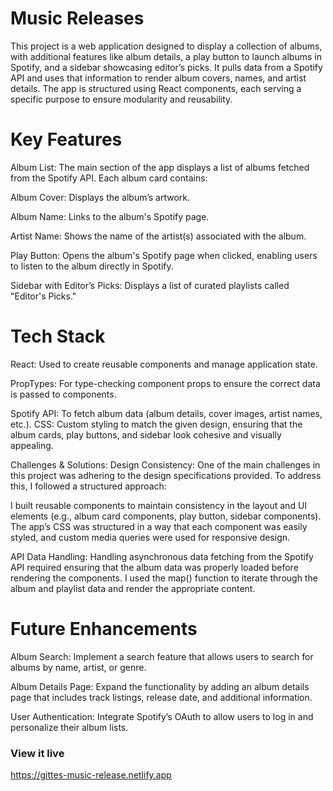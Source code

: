 # Music Releases
This project is a web application designed to display a collection of albums, with additional features like album details, a play button to launch albums in Spotify, and a sidebar showcasing editor’s picks. It pulls data from a Spotify API and uses that information to render album covers, names, and artist details. The app is structured using React components, each serving a specific purpose to ensure modularity and reusability.

# Key Features
Album List:
The main section of the app displays a list of albums fetched from the Spotify API. Each album card contains:

Album Cover: Displays the album’s artwork.

Album Name: Links to the album's Spotify page.

Artist Name: Shows the name of the artist(s) associated with the album.

Play Button: Opens the album's Spotify page when clicked, enabling users to listen to the album directly in Spotify.

Sidebar with Editor’s Picks: Displays a list of curated playlists called "Editor's Picks."

# Tech Stack
React: Used to create reusable components and manage application state.

PropTypes: For type-checking component props to ensure the correct data is passed to components.

Spotify API: To fetch album data (album details, cover images, artist names, etc.).
CSS: Custom styling to match the given design, ensuring that the album cards, play buttons, and sidebar look cohesive and visually appealing.

Challenges & Solutions:
Design Consistency: One of the main challenges in this project was adhering to the design specifications provided. To address this, I followed a structured approach:

I built reusable components to maintain consistency in the layout and UI elements (e.g., album card components, play button, sidebar components).
The app’s CSS was structured in a way that each component was easily styled, and custom media queries were used for responsive design.

API Data Handling: Handling asynchronous data fetching from the Spotify API required ensuring that the album data was properly loaded before rendering the components. I used the map() function to iterate through the album and playlist data and render the appropriate content.

# Future Enhancements
Album Search: Implement a search feature that allows users to search for albums by name, artist, or genre.

Album Details Page: Expand the functionality by adding an album details page that includes track listings, release date, and additional information.

User Authentication: Integrate Spotify’s OAuth to allow users to log in and personalize their album lists.

### View it live
https://gittes-music-release.netlify.app
